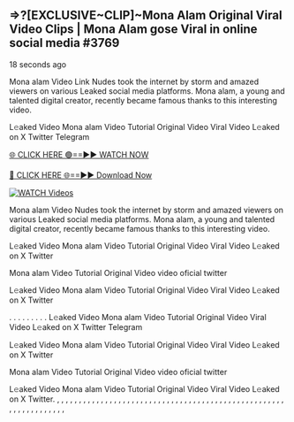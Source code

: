 ## =>?[EXCLUSIVE~CLIP]~Mona Alam Original Viral Video Clips | Mona Alam gose Viral in online social media #3769

18 seconds ago

Mona alam Video Link Nudes took the internet by storm and amazed viewers on various Leaked social media platforms. Mona alam, a young and talented digital creator, recently became famous thanks to this interesting video.

L𝚎aked Video Mona alam Video Tutorial Original Video Viral Video L𝚎aked on X Twitter Telegram

[🌐 CLICK HERE 🟢==►► WATCH NOW](https://dekho-ki-hoy-07-2k25.blogspot.com/2025/01/viral-on.html)

[🔴 CLICK HERE 🌐==►► Download Now](https://dekho-ki-hoy-07-2k25.blogspot.com/2025/01/viral-on.html)

[![WATCH Videos](https://i.imgur.com/dJHk4Zq.gif)](https://dekho-ki-hoy-07-2k25.blogspot.com/2025/01/viral-on.html)

Mona alam Video Nudes took the internet by storm and amazed viewers on various Leaked social media platforms. Mona alam, a young and talented digital creator, recently became famous thanks to this interesting video.

L𝚎aked Video Mona alam Video Tutorial Original Video Viral Video L𝚎aked on X Twitter

Mona alam Video Tutorial Original Video video oficial twitter

L𝚎aked Video Mona alam Video Tutorial Original Video Viral Video L𝚎aked on X Twitter

. . . . . . . . . L𝚎aked Video Mona alam Video Tutorial Original Video Viral Video L𝚎aked on X Twitter Telegram

L𝚎aked Video Mona alam Video Tutorial Original Video Viral Video L𝚎aked on X Twitter

Mona alam Video Tutorial Original Video video oficial twitter

L𝚎aked Video Mona alam Video Tutorial Original Video Viral Video L𝚎aked on X Twitter.
,
,
,
,
,
,
,
,
,
,
,
,
,
,
,
,
,
,
,
,
,
,
,
,
,
,
,
,
,
,
,
,
,
,
,
,
,
,
,
,
,
,
,
,
,
,
,
,
,
,
,
,
,
,
,
,
,
,
,
,
,
,
,
,
,
